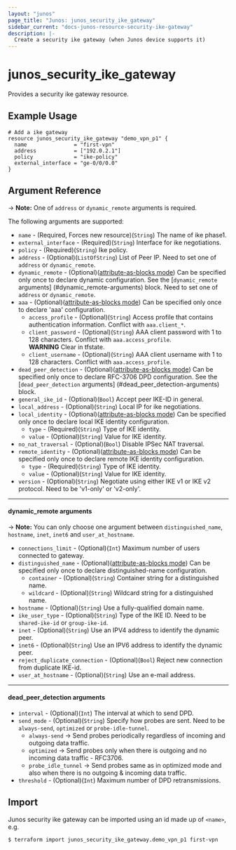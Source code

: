 ```yaml
---
layout: "junos"
page_title: "Junos: junos_security_ike_gateway"
sidebar_current: "docs-junos-resource-security-ike-gateway"
description: |-
  Create a security ike gateway (when Junos device supports it)
---
```


# junos_security_ike_gateway

Provides a security ike gateway resource.

## Example Usage

```hcl
# Add a ike gateway
resource junos_security_ike_gateway "demo_vpn_p1" {
  name               = "first-vpn"
  address            = ["192.0.2.1"]
  policy             = "ike-policy"
  external_interface = "ge-0/0/0.0"
}
```

## Argument Reference
-> **Note:** One of `address` or `dynamic_remote` arguments is required.

The following arguments are supported:

* `name` - (Required, Forces new resource)(`String`) The name of ike phase1.
* `external_interface` - (Required)(`String`) Interface for ike negotiations.
* `policy` - (Required)(`String`) Ike policy.
* `address` - (Optional)(`ListOfString`) List of Peer IP. Need to set one of `address` or `dynamic_remote`.
* `dynamic_remote` - (Optional)([attribute-as-blocks mode](https://www.terraform.io/docs/configuration/attr-as-blocks.html)) Can be specified only once to declare dynamic configuration. See the [`dynamic_remote` arguments] (#dynamic_remote-arguments) block. Need to set one of `address` or `dynamic_remote`.
* `aaa` - (Optional)([attribute-as-blocks mode](https://www.terraform.io/docs/configuration/attr-as-blocks.html)) Can be specified only once to declare 'aaa' configuration.
  * `access_profile` - (Optional)(`String`) Access profile that contains authentication information. Conflict with `aaa.client_*`.
  * `client_password` - (Optional)(`String`) AAA client password with 1 to 128 characters. Conflict with `aaa.access_profile`.  
  **WARNING** Clear in tfstate.
  * `client_username` - (Optional)(`String`) AAA client username with 1 to 128 characters. Conflict with `aaa.access_profile`.
* `dead_peer_detection` - (Optional)([attribute-as-blocks mode](https://www.terraform.io/docs/configuration/attr-as-blocks.html)) Can be specified only once to declare RFC-3706 DPD configuration. See the [`dead_peer_detection` arguments] (#dead_peer_detection-arguments) block.
* `general_ike_id` - (Optional)(`Bool`) Accept peer IKE-ID in general.
* `local_address` - (Optional)(`String`) Local IP for ike negotiations.
* `local_identity` - (Optional)([attribute-as-blocks mode](https://www.terraform.io/docs/configuration/attr-as-blocks.html)) Can be specified only once to declare local IKE identity configuration.
  * `type` - (Required)(`String`) Type of IKE identity.
  * `value` - (Optional)(`String`) Value for IKE identity.
* `no_nat_traversal` - (Optional)(`Bool`) Disable IPSec NAT traversal.
* `remote_identity` - (Optional)([attribute-as-blocks mode](https://www.terraform.io/docs/configuration/attr-as-blocks.html)) Can be specified only once to declare remote IKE identity configuration.
  * `type` - (Required)(`String`) Type of IKE identity.
  * `value` - (Optional)(`String`) Value for IKE identity.
* `version` - (Optional)(`String`) Negotiate using either IKE v1 or IKE v2 protocol. Need to be 'v1-only' or 'v2-only'.

---
#### dynamic_remote arguments
-> **Note:** You can only choose one argument between `distinguished_name`, `hostname`, `inet`, `inet6` and `user_at_hostname`.
* `connections_limit` - (Optional)(`Int`) Maximum number of users connected to gateway.
* `distinguished_name` - (Optional)([attribute-as-blocks mode](https://www.terraform.io/docs/configuration/attr-as-blocks.html)) Can be specified only once to declare distinguished-name configuration.
  * `container` - (Optional)(`String`) Container string for a distinguished name.
  * `wildcard` - (Optional)(`String`) Wildcard string for a distinguished name.
* `hostname` - (Optional)(`String`) Use a fully-qualified domain name.
* `ike_user_type` - (Optional)(`String`) Type of the IKE ID. Need to be `shared-ike-id` or `group-ike-id`.
* `inet` - (Optional)(`String`) Use an IPV4 address to identify the dynamic peer.
* `inet6` - (Optional)(`String`) Use an IPV6 address to identify the dynamic peer.
* `reject_duplicate_connection` - (Optional)(`Bool`) Reject new connection from duplicate IKE-id.
* `user_at_hostname` - (Optional)(`String`) Use an e-mail address.
 
---
#### dead_peer_detection arguments
* `interval` - (Optional)(`Int`) The interval at which to send DPD.
* `send_mode` - (Optional)(`String`) Specify how probes are sent. Need to be `always-send`, `optimized` or `probe-idle-tunnel`.  
  * `always-send` -> Send probes periodically regardless of incoming and outgoing data traffic.  
  * `optimized` -> Send probes only when there is outgoing and no incoming data traffic - RFC3706.
  * `probe_idle_tunnel` -> Send probes same as in optimized mode and also when there is no outgoing & incoming data traffic. 
* `threshold` - (Optional)(`Int`) Maximum number of DPD retransmissions.

## Import

Junos security ike gateway can be imported using an id made up of `<name>`, e.g.

```
$ terraform import junos_security_ike_gateway.demo_vpn_p1 first-vpn
```
